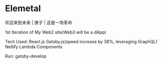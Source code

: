 # Elemetal
 欢迎来到未来 | 庚子 |  这是一场革命

1st Iteration of My Web2 site(Web3 will be a dApp)

Tech Used:
React.js
Gatsby.js(speed increase by 38%, leveraging GraphQL)
Netlify
Lambda Components

Run: 
gatsby-develop
